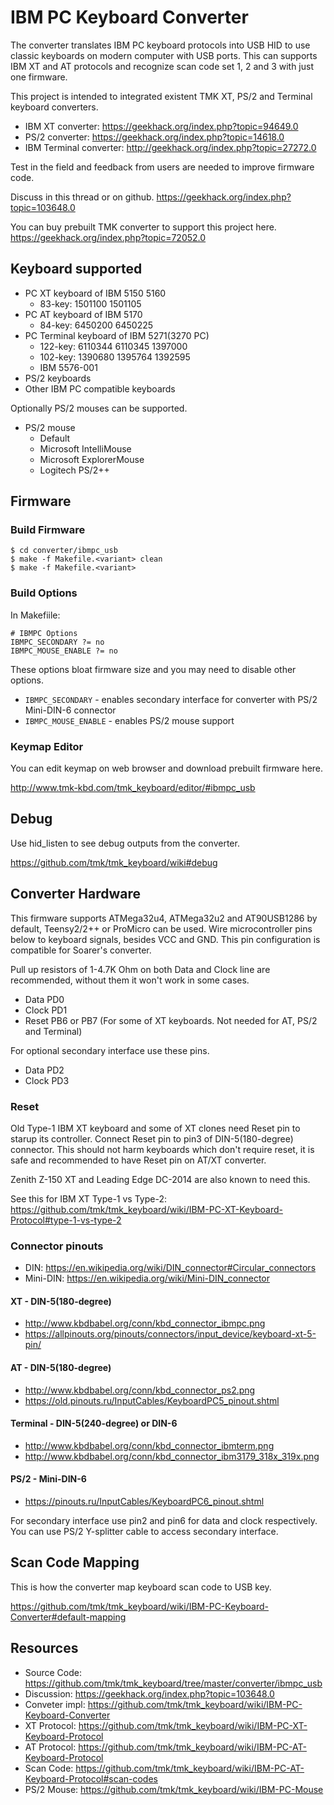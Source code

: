 IBM PC Keyboard Converter
=========================
The converter translates IBM PC keyboard protocols into USB HID to use classic keyboards on modern computer with USB ports.
This can supports IBM XT and AT protocols and recognize scan code set 1, 2 and 3 with just one firmware.


This project is intended to integrated existent TMK XT, PS/2 and Terminal keyboard converters.

- IBM XT converter: https://geekhack.org/index.php?topic=94649.0
- PS/2 converter: https://geekhack.org/index.php?topic=14618.0
- IBM Terminal converter: http://geekhack.org/index.php?topic=27272.0


Test in the field and feedback from users are needed to improve firmware code.

Discuss in this thread or on github. https://geekhack.org/index.php?topic=103648.0

You can buy prebuilt TMK converter to support this project here. https://geekhack.org/index.php?topic=72052.0



Keyboard supported
------------------
- PC XT keyboard of IBM 5150 5160
  - 83-key: 1501100 1501105
- PC AT keyboard of IBM 5170
  - 84-key: 6450200 6450225
- PC Terminal keyboard of IBM 5271(3270 PC)
  - 122-key: 6110344 6110345 1397000
  - 102-key: 1390680 1395764 1392595
  - IBM 5576-001
- PS/2 keyboards
- Other IBM PC compatible keyboards

Optionally PS/2 mouses can be supported.
- PS/2 mouse
  - Default
  - Microsoft IntelliMouse
  - Microsoft ExplorerMouse
  - Logitech PS/2++



Firmware
--------
### Build Firmware

    $ cd converter/ibmpc_usb
    $ make -f Makefile.<variant> clean
    $ make -f Makefile.<variant>


### Build Options
In Makefiile:

    # IBMPC Options
    IBMPC_SECONDARY ?= no
    IBMPC_MOUSE_ENABLE ?= no

These options bloat firmware size and you may need to disable other options.

- `IBMPC_SECONDARY` - enables secondary interface for converter with PS/2 Mini-DIN-6 connector
- `IBMPC_MOUSE_ENABLE` - enables PS/2 mouse support



### Keymap Editor
You can edit keymap on web browser and download prebuilt firmware here.

http://www.tmk-kbd.com/tmk_keyboard/editor/#ibmpc_usb



Debug
-----
Use hid_listen to see debug outputs from the converter.

https://github.com/tmk/tmk_keyboard/wiki#debug



Converter Hardware
------------------
This firmware supports ATMega32u4, ATMega32u2 and AT90USB1286 by default, Teensy2/2++ or ProMicro can be used.
Wire microcontroller pins below to keyboard signals, besides VCC and GND. This pin configuration is compatible for Soarer's converter.

Pull up resistors of 1-4.7K Ohm on both Data and Clock line are recommended, without them it won't work in some cases.

- Data    PD0
- Clock   PD1
- Reset   PB6 or PB7 (For some of XT keyboards. Not needed for AT, PS/2 and Terminal)

For optional secondary interface use these pins.
- Data    PD2
- Clock   PD3


### Reset
Old Type-1 IBM XT keyboard and some of XT clones need Reset pin to starup its controller.
Connect Reset pin to pin3 of DIN-5(180-degree) connector. This should not harm keyboards which don't require reset,
it is safe and recommended to have Reset pin on AT/XT converter.

Zenith Z-150 XT and Leading Edge DC-2014 are also known to need this.

See this for IBM XT Type-1 vs Type-2: https://github.com/tmk/tmk_keyboard/wiki/IBM-PC-XT-Keyboard-Protocol#type-1-vs-type-2


### Connector pinouts
- DIN: https://en.wikipedia.org/wiki/DIN_connector#Circular_connectors
- Mini-DIN: https://en.wikipedia.org/wiki/Mini-DIN_connector

#### XT - DIN-5(180-degree)
- http://www.kbdbabel.org/conn/kbd_connector_ibmpc.png
- https://allpinouts.org/pinouts/connectors/input_device/keyboard-xt-5-pin/

#### AT - DIN-5(180-degree)
- http://www.kbdbabel.org/conn/kbd_connector_ps2.png
- https://old.pinouts.ru/InputCables/KeyboardPC5_pinout.shtml

#### Terminal - DIN-5(240-degree) or DIN-6
- http://www.kbdbabel.org/conn/kbd_connector_ibmterm.png
- http://www.kbdbabel.org/conn/kbd_connector_ibm3179_318x_319x.png

#### PS/2 - Mini-DIN-6
- https://pinouts.ru/InputCables/KeyboardPC6_pinout.shtml

For secondary interface use pin2 and pin6 for data and clock respectively.
You can use PS/2 Y-splitter cable to access secondary interface.



Scan Code Mapping
-----------------
This is how the converter map keyboard scan code to USB key.

https://github.com/tmk/tmk_keyboard/wiki/IBM-PC-Keyboard-Converter#default-mapping



Resources
---------
- Source Code: https://github.com/tmk/tmk_keyboard/tree/master/converter/ibmpc_usb
- Discussion: https://geekhack.org/index.php?topic=103648.0
- Conveter impl: https://github.com/tmk/tmk_keyboard/wiki/IBM-PC-Keyboard-Converter
- XT Protocol: https://github.com/tmk/tmk_keyboard/wiki/IBM-PC-XT-Keyboard-Protocol
- AT Protocol: https://github.com/tmk/tmk_keyboard/wiki/IBM-PC-AT-Keyboard-Protocol
- Scan Code: https://github.com/tmk/tmk_keyboard/wiki/IBM-PC-AT-Keyboard-Protocol#scan-codes
- PS/2 Mouse: https://github.com/tmk/tmk_keyboard/wiki/IBM-PC-Mouse
